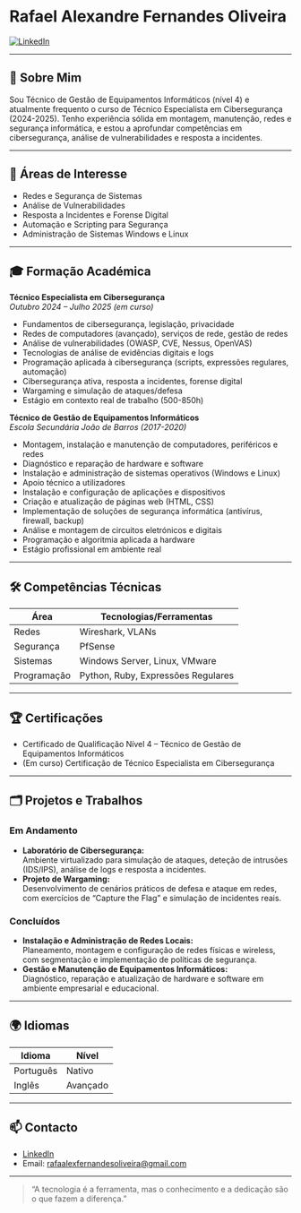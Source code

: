 # Rafael Alexandre Fernandes Oliveira

<a href="https://www.linkedin.com/in/rafael-oliveira-034506253/" target="_blank">
  <img src="https://img.shields.io/badge/LinkedIn-0077B5?style=for-the-badge&logo=linkedin&logoColor=white" alt="LinkedIn"/>
</a>

---

## 👤 Sobre Mim

Sou Técnico de Gestão de Equipamentos Informáticos (nível 4) e atualmente frequento o curso de Técnico Especialista em Cibersegurança (2024-2025). Tenho experiência sólida em montagem, manutenção, redes e segurança informática, e estou a aprofundar competências em cibersegurança, análise de vulnerabilidades e resposta a incidentes.

---

## 🚀 Áreas de Interesse

- Redes e Segurança de Sistemas
- Análise de Vulnerabilidades
- Resposta a Incidentes e Forense Digital
- Automação e Scripting para Segurança
- Administração de Sistemas Windows e Linux

---

## 🎓 Formação Académica

**Técnico Especialista em Cibersegurança**  
*Outubro 2024 – Julho 2025 (em curso)*  

- Fundamentos de cibersegurança, legislação, privacidade
- Redes de computadores (avançado), serviços de rede, gestão de redes
- Análise de vulnerabilidades (OWASP, CVE, Nessus, OpenVAS)
- Tecnologias de análise de evidências digitais e logs
- Programação aplicada à cibersegurança (scripts, expressões regulares, automação)
- Cibersegurança ativa, resposta a incidentes, forense digital
- Wargaming e simulação de ataques/defesa
- Estágio em contexto real de trabalho (500-850h)

**Técnico de Gestão de Equipamentos Informáticos**  
*Escola Secundária João de Barros (2017-2020)*

- Montagem, instalação e manutenção de computadores, periféricos e redes
- Diagnóstico e reparação de hardware e software
- Instalação e administração de sistemas operativos (Windows e Linux)
- Apoio técnico a utilizadores
- Instalação e configuração de aplicações e dispositivos
- Criação e atualização de páginas web (HTML, CSS)
- Implementação de soluções de segurança informática (antivírus, firewall, backup)
- Análise e montagem de circuitos eletrónicos e digitais
- Programação e algoritmia aplicada a hardware
- Estágio profissional em ambiente real

---

## 🛠️ Competências Técnicas

| Área                | Tecnologias/Ferramentas      |
|---------------------|-----------------------------|
| Redes               | Wireshark, VLANs   |
| Segurança           |  PfSense                    |
| Sistemas            | Windows Server, Linux, VMware|
| Programação         | Python, Ruby, Expressões Regulares |

---

## 🏆 Certificações

- Certificado de Qualificação Nível 4 – Técnico de Gestão de Equipamentos Informáticos
- (Em curso) Certificação de Técnico Especialista em Cibersegurança


---

## 🗂️ Projetos e Trabalhos

### Em Andamento
- **Laboratório de Cibersegurança:**  
  Ambiente virtualizado para simulação de ataques, deteção de intrusões (IDS/IPS), análise de logs e resposta a incidentes.
- **Projeto de Wargaming:**  
  Desenvolvimento de cenários práticos de defesa e ataque em redes, com exercícios de “Capture the Flag” e simulação de incidentes reais.

### Concluídos
- **Instalação e Administração de Redes Locais:**  
  Planeamento, montagem e configuração de redes físicas e wireless, com segmentação e implementação de políticas de segurança.
- **Gestão e Manutenção de Equipamentos Informáticos:**  
  Diagnóstico, reparação e atualização de hardware e software em ambiente empresarial e educacional.

---

## 🌍 Idiomas

| Idioma     | Nível         |
|------------|---------------|
| Português  | Nativo        |
| Inglês     | Avançado |

---

## 📫 Contacto

- [LinkedIn](https://linkedin.com/in/SEU_LINKEDIN)
- Email: rafaalexfernandesoliveira@gmail.com


---

> “A tecnologia é a ferramenta, mas o conhecimento e a dedicação são o que fazem a diferença.”

